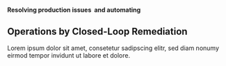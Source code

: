 #### Resolving production issues  and automating
## Operations by Closed-Loop Remediation
Lorem ipsum dolor sit amet, consetetur sadipscing elitr, sed diam nonumy eirmod tempor invidunt ut labore et dolore.